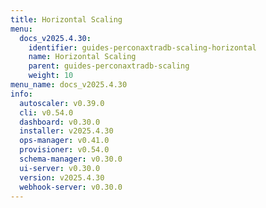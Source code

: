 ```yaml
---
title: Horizontal Scaling
menu:
  docs_v2025.4.30:
    identifier: guides-perconaxtradb-scaling-horizontal
    name: Horizontal Scaling
    parent: guides-perconaxtradb-scaling
    weight: 10
menu_name: docs_v2025.4.30
info:
  autoscaler: v0.39.0
  cli: v0.54.0
  dashboard: v0.30.0
  installer: v2025.4.30
  ops-manager: v0.41.0
  provisioner: v0.54.0
  schema-manager: v0.30.0
  ui-server: v0.30.0
  version: v2025.4.30
  webhook-server: v0.30.0
---
```


